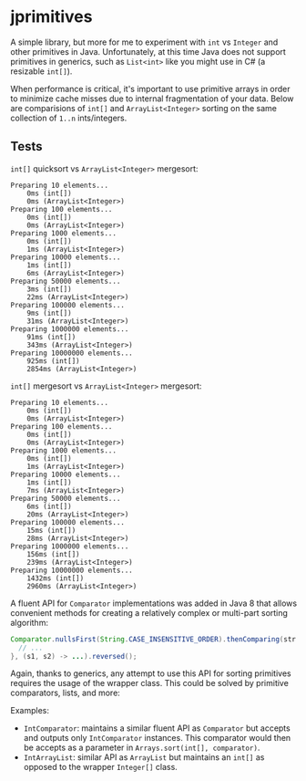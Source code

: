 # jprimitives

A simple library, but more for me to experiment with `int` vs `Integer` and other primitives 
in Java. Unfortunately, at this time Java does not support primitives in generics, such as
`List<int>` like you might use in C# (a resizable `int[]`).

When performance is critical, it's important to use primitive arrays in order to minimize
cache misses due to internal fragmentation of your data. Below are comparisions of `int[]`
and `ArrayList<Integer>` sorting on the same collection of `1..n` ints/integers.

## Tests

`int[]` quicksort vs `ArrayList<Integer>` mergesort:

```text
Preparing 10 elements...
	0ms (int[])
	0ms (ArrayList<Integer>)
Preparing 100 elements...
	0ms (int[])
	0ms (ArrayList<Integer>)
Preparing 1000 elements...
	0ms (int[])
	1ms (ArrayList<Integer>)
Preparing 10000 elements...
	1ms (int[])
	6ms (ArrayList<Integer>)
Preparing 50000 elements...
	3ms (int[])
	22ms (ArrayList<Integer>)
Preparing 100000 elements...
	9ms (int[])
	31ms (ArrayList<Integer>)
Preparing 1000000 elements...
	91ms (int[])
	343ms (ArrayList<Integer>)
Preparing 10000000 elements...
	925ms (int[])
	2854ms (ArrayList<Integer>)
```

`int[]` mergesort vs `ArrayList<Integer>` mergesort:

```text
Preparing 10 elements...
	0ms (int[])
	0ms (ArrayList<Integer>)
Preparing 100 elements...
	0ms (int[])
	0ms (ArrayList<Integer>)
Preparing 1000 elements...
	0ms (int[])
	1ms (ArrayList<Integer>)
Preparing 10000 elements...
	1ms (int[])
	7ms (ArrayList<Integer>)
Preparing 50000 elements...
	6ms (int[])
	20ms (ArrayList<Integer>)
Preparing 100000 elements...
	15ms (int[])
	28ms (ArrayList<Integer>)
Preparing 1000000 elements...
	156ms (int[])
	239ms (ArrayList<Integer>)
Preparing 10000000 elements...
	1432ms (int[])
	2960ms (ArrayList<Integer>)
```

A fluent API for `Comparator` implementations was added in Java 8 that allows convenient
methods for creating a relatively complex or multi-part sorting algorithm:

```java
Comparator.nullsFirst(String.CASE_INSENSITIVE_ORDER).thenComparing(str -> {
  // ...
}, (s1, s2) -> ...).reversed();
```

Again, thanks to generics, any attempt to use this API for sorting primitives requires the usage
of the wrapper class. This could be solved by primitive comparators, lists, and more:

Examples:

* `IntComparator`: maintains a similar fluent API as `Comparator` but accepts and outputs only
`IntComparator` instances. This comparator would then be accepts as a parameter in `Arrays.sort(int[], comparator)`.
* `IntArrayList`: similar API as `ArrayList` but maintains an `int[]` as opposed to the wrapper `Integer[]`
class.